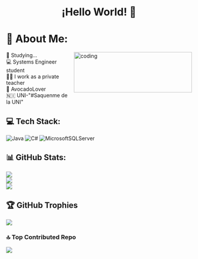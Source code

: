 ### <h1 align="center">¡Hello World! 👋 </h1>

# 💫 About Me:
<img align = "right" alt="coding" width="320" height="110" src=https://i.pinimg.com/originals/16/69/e5/1669e57761ccc67fa5e31a09a54764d0.gif>

🌱 Studying...<br>💻 Systems Engineer student<br>👩‍🏫 I work as a private teacher <br> 🥑 AvocadoLover <br> 🇳🇮 UNI-"#Saquenme de la UNI" 




## 💻 Tech Stack:
![Java](https://img.shields.io/badge/java-%23ED8B00.svg?style=for-the-badge&logo=java&logoColor=white) ![C#](https://img.shields.io/badge/c%23-%23239120.svg?style=for-the-badge&logo=c-sharp&logoColor=white) ![MicrosoftSQLServer](https://img.shields.io/badge/Microsoft%20SQL%20Sever-CC2927?style=for-the-badge&logo=microsoft%20sql%20server&logoColor=white)

## 📊 GitHub Stats:
![](https://github-readme-stats.vercel.app/api?username=Louismttr&theme=radical&hide_border=false&include_all_commits=true&count_private=true)<br/>
![](https://github-readme-streak-stats.herokuapp.com/?user=Louismttr&theme=radical&hide_border=false)<br/>
![](https://github-readme-stats.vercel.app/api/top-langs/?username=Louismttr&theme=radical&hide_border=false&include_all_commits=true&count_private=true&layout=compact)

## 🏆 GitHub Trophies
![](https://github-profile-trophy.vercel.app/?username=Louismttr&theme=radical&no-frame=false&no-bg=false&margin-w=4)

### 🔝 Top Contributed Repo
![](https://github-contributor-stats.vercel.app/api?username=Louismttr&limit=5&theme=radical&combine_all_yearly_contributions=true)



<!--
**Louismttr/Louismttr** is a ✨ _special_ ✨ repository because its `README.md` (this file) appears on your GitHub profile.
-->
